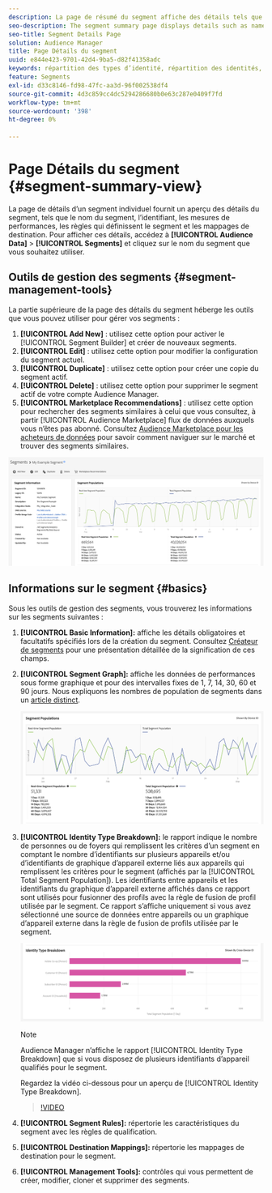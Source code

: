 ```yaml
---
description: La page de résumé du segment affiche des détails tels que le nom, les caractéristiques du segment, les règles, les données de performances et les informations de mappage de destination.
seo-description: The segment summary page displays details such as name, traits in the segment, rules, performance data, and destination mapping information.
seo-title: Segment Details Page
solution: Audience Manager
title: Page Détails du segment
uuid: e844e423-9701-42d4-9ba5-d82f41358adc
keywords: répartition des types d’identité, répartition des identités, rapports d’identité d’audience, entre appareils, ID entre appareils, ID d’appareil
feature: Segments
exl-id: d33c8146-fd98-47fc-aa3d-96f002538df4
source-git-commit: 4d3c859cc4dc5294286680b0e63c287e0409f7fd
workflow-type: tm+mt
source-wordcount: '398'
ht-degree: 0%

---
```


# Page Détails du segment {#segment-summary-view}

La page de détails d’un segment individuel fournit un aperçu des détails du segment, tels que le nom du segment, l’identifiant, les mesures de performances, les règles qui définissent le segment et les mappages de destination. Pour afficher ces détails, accédez à **[!UICONTROL Audience Data]** > **[!UICONTROL Segments]** et cliquez sur le nom du segment que vous souhaitez utiliser.

## Outils de gestion des segments {#segment-management-tools}

La partie supérieure de la page des détails du segment héberge les outils que vous pouvez utiliser pour gérer vos segments :

1. **[!UICONTROL Add New]** : utilisez cette option pour activer le [!UICONTROL Segment Builder] et créer de nouveaux segments.
2. **[!UICONTROL Edit]** : utilisez cette option pour modifier la configuration du segment actuel.
3. **[!UICONTROL Duplicate]** : utilisez cette option pour créer une copie du segment actif.
4. **[!UICONTROL Delete]** : utilisez cette option pour supprimer le segment actif de votre compte Audience Manager.
5. **[!UICONTROL Marketplace Recommendations]** : utilisez cette option pour rechercher des segments similaires à celui que vous consultez, à partir [!UICONTROL Audience Marketplace] flux de données auxquels vous n’êtes pas abonné. Consultez [Audience Marketplace pour les acheteurs de données](../audience-marketplace/marketplace-data-buyers/marketplace-data-buyers.md) pour savoir comment naviguer sur le marché et trouver des segments similaires.

![basic-segment-information](assets/basic-segment-information.png)

## Informations sur le segment {#basics}

Sous les outils de gestion des segments, vous trouverez les informations sur les segments suivantes :

1. **[!UICONTROL Basic Information]:** affiche les détails obligatoires et facultatifs spécifiés lors de la création du segment. Consultez [Créateur de segments](segment-builder.md) pour une présentation détaillée de la signification de ces champs.
2. **[!UICONTROL Segment Graph]:** affiche les données de performances sous forme graphique et pour des intervalles fixes de 1, 7, 14, 30, 60 et 90 jours. Nous expliquons les nombres de population de segments dans un [article distinct](../../features/segments/segment-builder-data.md).

   ![segment-graph](assets/segment-graph.png)

3. **[!UICONTROL Identity Type Breakdown]:** le rapport indique le nombre de personnes ou de foyers qui remplissent les critères d’un segment en comptant le nombre d’identifiants sur plusieurs appareils et/ou d’identifiants de graphique d’appareil externe liés aux appareils qui remplissent les critères pour le segment (affichés par la [!UICONTROL Total Segment Population]). Les identifiants entre appareils et les identifiants du graphique d’appareil externe affichés dans ce rapport sont utilisés pour fusionner des profils avec la règle de fusion de profil utilisée par le segment. Ce rapport s’affiche uniquement si vous avez sélectionné une source de données entre appareils ou un graphique d’appareil externe dans la règle de fusion de profils utilisée par le segment.

   ![segment-graph](assets/segment-type.png)

   >[!NOTE]
   >
   >Audience Manager n’affiche le rapport [!UICONTROL Identity Type Breakdown] que si vous disposez de plusieurs identifiants d’appareil qualifiés pour le segment.

   Regardez la vidéo ci-dessous pour un aperçu de [!UICONTROL Identity Type Breakdown].
   >[!VIDEO](https://video.tv.adobe.com/v/27977/)

4. **[!UICONTROL Segment Rules]:** répertorie les caractéristiques du segment avec les règles de qualification.
5. **[!UICONTROL Destination Mappings]:** répertorie les mappages de destination pour le segment.
6. **[!UICONTROL Management Tools]:** contrôles qui vous permettent de créer, modifier, cloner et supprimer des segments.
